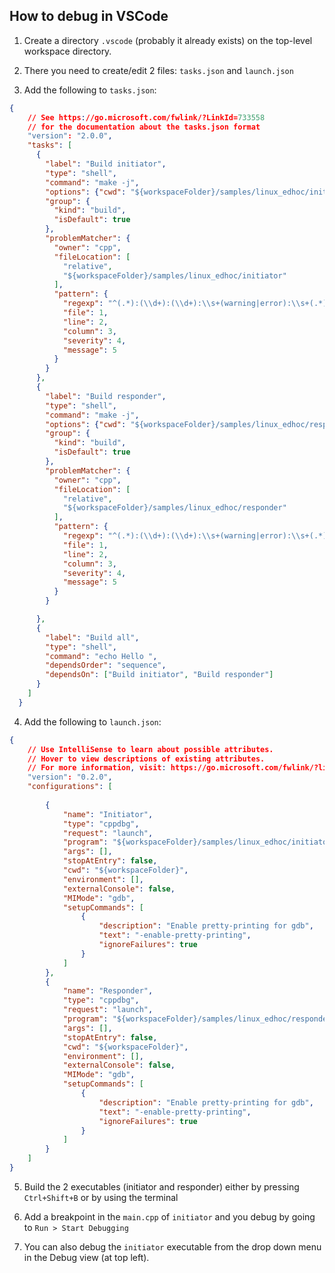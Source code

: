 ## How to debug in VSCode

1. Create a directory `.vscode` (probably it already exists) on the top-level workspace directory.

2. There you need to create/edit 2 files: `tasks.json` and `launch.json`

3. Add the following to `tasks.json`:

```json
{
    // See https://go.microsoft.com/fwlink/?LinkId=733558
    // for the documentation about the tasks.json format
    "version": "2.0.0",
    "tasks": [
      {
        "label": "Build initiator",
        "type": "shell",
        "command": "make -j",
        "options": {"cwd": "${workspaceFolder}/samples/linux_edhoc/initiator"},
        "group": {
          "kind": "build",
          "isDefault": true
        },
        "problemMatcher": {
          "owner": "cpp",
          "fileLocation": [
            "relative",
            "${workspaceFolder}/samples/linux_edhoc/initiator"
          ],
          "pattern": {
            "regexp": "^(.*):(\\d+):(\\d+):\\s+(warning|error):\\s+(.*)$",
            "file": 1,
            "line": 2,
            "column": 3,
            "severity": 4,
            "message": 5
          }
        }
      },
      {
        "label": "Build responder",
        "type": "shell",
        "command": "make -j",
        "options": {"cwd": "${workspaceFolder}/samples/linux_edhoc/responder"}, // executable path
        "group": {
          "kind": "build",
          "isDefault": true
        },
        "problemMatcher": {
          "owner": "cpp",
          "fileLocation": [
            "relative",
            "${workspaceFolder}/samples/linux_edhoc/responder"
          ],
          "pattern": {
            "regexp": "^(.*):(\\d+):(\\d+):\\s+(warning|error):\\s+(.*)$",
            "file": 1,
            "line": 2,
            "column": 3,
            "severity": 4,
            "message": 5
          }
        }

      },
      {
        "label": "Build all",
        "type": "shell",
        "command": "echo Hello ",
        "dependsOrder": "sequence",
        "dependsOn": ["Build initiator", "Build responder"]
      }
    ]
  }
```

4. Add the following to `launch.json`:

```json
{
    // Use IntelliSense to learn about possible attributes.
    // Hover to view descriptions of existing attributes.
    // For more information, visit: https://go.microsoft.com/fwlink/?linkid=830387
    "version": "0.2.0",
    "configurations": [        
        
        {
            "name": "Initiator", 
            "type": "cppdbg",
            "request": "launch",
            "program": "${workspaceFolder}/samples/linux_edhoc/initiator/build/initiator", // executable path
            "args": [],
            "stopAtEntry": false,
            "cwd": "${workspaceFolder}",
            "environment": [],
            "externalConsole": false,
            "MIMode": "gdb",
            "setupCommands": [
                {
                    "description": "Enable pretty-printing for gdb",
                    "text": "-enable-pretty-printing",
                    "ignoreFailures": true
                }
            ]
        },
        {
            "name": "Responder", 
            "type": "cppdbg",
            "request": "launch",
            "program": "${workspaceFolder}/samples/linux_edhoc/responder/build/responder",
            "args": [],
            "stopAtEntry": false,
            "cwd": "${workspaceFolder}",
            "environment": [],
            "externalConsole": false,
            "MIMode": "gdb",
            "setupCommands": [
                {
                    "description": "Enable pretty-printing for gdb",
                    "text": "-enable-pretty-printing",
                    "ignoreFailures": true
                }
            ] 
        }
    ]
}
```

5. Build the 2 executables (initiator and responder) either by pressing `Ctrl+Shift+B` or by using the terminal

6. Add a breakpoint in the `main.cpp` of `initiator` and you debug by going to `Run > Start Debugging`

7. You can also debug the `initiator` executable from the drop down menu in the Debug view (at top left).